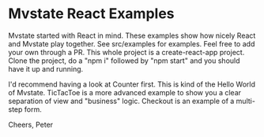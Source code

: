 # Mvstate React Examples
Mvstate started with React in mind. These examples show how nicely React and Mvstate
play together. See src/examples for examples. Feel free to add your own through a PR.
This whole project is a create-react-app project. Clone the project, do a "npm i"
followed by "npm start" and you should have it up and running.

I'd recommend having a look at Counter first. This is kind of the Hello World of Mvstate.
TicTacToe is a more advanced example to show you a clear separation of view and
"business" logic. Checkout is an example of a multi-step form.

Cheers,
Peter
